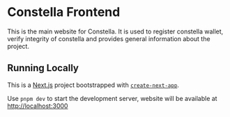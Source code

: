 # Constella Frontend

This is the main website for Constella. It is used to register constella wallet, verify integrity of constella and provides general information about the project.

## Running Locally

This is a [Next.js](https://nextjs.org) project bootstrapped with [`create-next-app`](https://nextjs.org/docs/app/api-reference/cli/create-next-app).

Use `pnpm dev` to start the development server, website will be available at [http://localhost:3000](http://localhost:3000)

